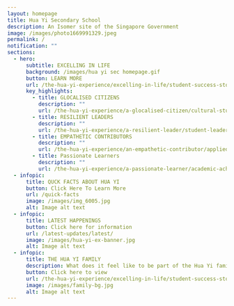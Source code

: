 ```yaml
---
layout: homepage
title: Hua Yi Secondary School
description: An Isomer site of the Singapore Government
image: /images/photo1669991329.jpeg
permalink: /
notification: ""
sections:
  - hero:
      subtitle: EXCELLING IN LIFE
      background: /images/hua yi sec homepage.gif
      button: LEARN MORE
      url: /the-hua-yi-experience/excelling-in-life/student-success-stories
      key_highlights:
        - title: GLOCALISED CITIZENS
          description: ""
          url: /the-hua-yi-experience/a-glocalised-citizen/cultural-studies-programme
        - title: RESILIENT LEADERS
          description: ""
          url: /the-hua-yi-experience/a-resilient-leader/student-leadership
        - title: EMPATHETIC CONTRIBUTORS
          description: ""
          url: /the-hua-yi-experience/an-empathetic-contributor/applied-learning-programme-alp
        - title: Passionate Learners
          description: ""
          url: /the-hua-yi-experience/a-passionate-learner/academic-achievement
  - infopic:
      title: QUCK FACTS ABOUT HUA YI
      button: Click Here To Learn More
      url: /quick-facts
      image: /images/img_6005.jpg
      alt: Image alt text
  - infopic:
      title: LATEST HAPPENINGS
      button: Click here for information
      url: /latest-updates/latest/
      image: /images/hua-yi-ex-banner.jpg
      alt: Image alt text
  - infopic:
      title: THE HUA YI FAMILY
      description: What does it feel like to be part of the Hua Yi family?
      button: Click here to view
      url: /the-hua-yi-experience/excelling-in-life/student-success-stories
      image: /images/family-bg.jpg
      alt: Image alt text
---
```

